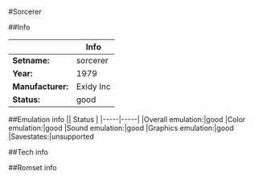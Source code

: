 #Sorcerer

##Info

||Info|
|-----|-----|
|**Setname:**|sorcerer
|**Year:**|1979
|**Manufacturer:**|Exidy Inc
|**Status:**|good

##Emulation info
|| Status |
|-----|-----|
|Overall emulation:|good
|Color emulation:|good
|Sound emulation:|good
|Graphics emulation:|good
|Savestates:|unsupported

##Tech info

##Romset info

<!--- START OF EDITED COMMENT DO NOT TOUCH TEXT ABOVE-->
